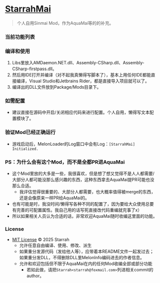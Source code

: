 # [StarrahMai](https://github.com/Starrah/StarrahMai)
> 个人自用Sinmai Mod，作为AquaMai等的的补充。

### 当前功能列表

### 编译和使用
1. Libs里放入AMDaemon.NET.dll、Assembly-CSharp.dll、Assembly-CSharp-firstpass.dll。
2. 然后用IDE打开并编译（对不起我真懒得写脚本了），基本上用任何IDE都能直接编译，Visual Studio和Jetbrains Rider，都是直接导入项目就可以了。
3. 编译出的DLL文件放到Package/Mods目录下。

### 如需配置
- 建议直接在源码中开启/关闭相应代码来进行配置。个人自用，懒得写文本配置模块了。

### 验证Mod已经正确运行
- 游戏启动后，MelonLoader的Log窗口中会有Log：`[StarrahMai] Initialized.`

### PS：为什么会有这个Mod，而不是全都PR进AquaMai
- 这个Mod里放的大多是一些，我很喜欢，但是想了想又觉得不是人人都需要/大部分人都可能没那么感兴趣的东西，这种东西拿去AquaMai提PR可能也没那么合适。
  - 我评估觉得很重要的、大部分人都需要，也大概率值得被merge的东西，还是会像原来一样PR给AquaMai的。
- 也有可能是时，我没时间/懒得写各种不同的配置了，因为要给大众使用总要有完善的可配置属性。我自己用的话写死直接改代码重编就完事了x）
- 所以如果相关人员认为合适的话，非常欢迎AquaMai随时收编这里面的功能。

### License
- [MIT License](https://starrah2.mit-license.org) © 2025 Starrah
  - 允许任意自由编译、使用、修改、派生
  - 如果重分发源代码（发给他人等），应带着本README文件一起发过去；如果重分发DLL，不得删除DLL里MelonInfo编码进去的作者信息。
  - 允许和欢迎包括但不限于AquaMai在内的任何Mod收编全部或部分功能
    - 若如此做，请把`Starrah<starrah@foxmail.com>`列进相关commit的author。